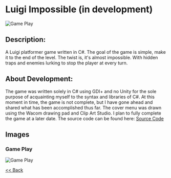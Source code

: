 # Luigi Impossible (in development)

![Game Play](https://zevyirmiyahu.github.io/images/Luigi_Images/Luigi_Impossible_Game_Menu.jpg)

## Description: 
A Luigi platformer game written in C#. The goal of the game is simple, make it to the end of the level. The twist is, it's almost 
impossible. With hidden traps and enemies lurking to stop the player at every turn. 

## About Development:
The game was written solely in C# using GDI+ and no Unity for the sole purpose of acquainting myself to the syntax and libraries of C#.
At this moment in time, the game is not complete, but I have gone ahead and shared what has been accomplished thus far. The cover menu was
drawn using the Wacom drawing pad and Clip Art Studio. I plan to fully complete the game at a later date.
The source code can be found here: [Source Code](https://github.com/zevyirmiyahu/Luigi_Impossible/tree/master/luigi_impossible)


## Images

### Game Play
![Game Play](https://zevyirmiyahu.github.io/images/Luigi_Images/Luigi1.jpg)


[<< Back](http://zevyirmiyahu.github.io)

